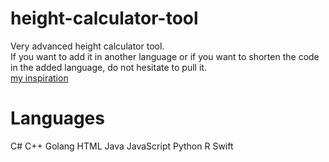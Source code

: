 # height-calculator-tool
Very advanced height calculator tool.  
If you want to add it in another language or if you want to shorten the code in the added language, do not hesitate to pull it.  
[my inspiration](https://www.reddit.com/r/ProgrammerHumor/comments/vlah6i/first_project_be_like/)

# Languages

C#
C++
Golang
HTML
Java
JavaScript
Python
R
Swift
